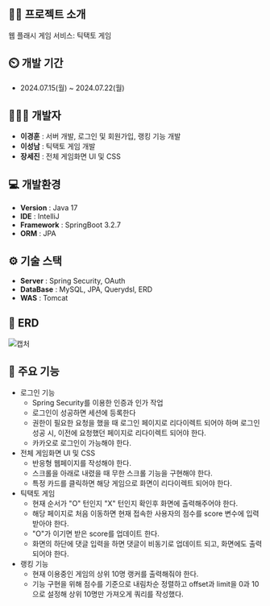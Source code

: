 ## 👨‍🏫 프로젝트 소개
웹 플래시 게임 서비스: 틱택토 게임

## ⏲️ 개발 기간 
- 2024.07.15(월) ~ 2024.07.22(월)
  
## 🧑‍🤝‍🧑 개발자  
- **이경훈** :  서버 개발, 로그인 및 회원가입, 랭킹 기능 개발
- **이성남** :  틱택토 게임 개발
- **장세진** :  전체 게임화면 UI 및 CSS

## 💻 개발환경
- **Version** : Java 17
- **IDE** : IntelliJ
- **Framework** : SpringBoot 3.2.7
- **ORM** : JPA

## ⚙️ 기술 스택
- **Server** : Spring Security, OAuth
- **DataBase** : MySQL, JPA, Querydsl, ERD
- **WAS** : Tomcat

## 📝 ERD
![캡처](https://github.com/user-attachments/assets/950f7a23-46c6-44cf-a006-b86a27edc70c)


## 📌 주요 기능
- 로그인 기능
  - Spring Security를 이용한 인증과 인가 작업
  - 로그인이 성공하면 세션에 등록한다
  - 권한이 필요한 요청을 했을 때 로그인 페이지로 리다이렉트 되어야 하며 로그인 성공 시, 이전에 요청했던 페이지로 리다이렉트 되어야 한다.
  - 카카오로 로그인이 가능해야 한다.
- 전체 게임화면 UI 및 CSS
  - 반응형 웹페이지를 작성해야 한다.
  - 스크롤을 아래로 내렸을 때 무한 스크롤 기능을 구현해야 한다.
  - 특정 카드를 클릭하면 해당 게임으로 화면이 리다이렉트 되어야 한다.
- 틱택토 게임
    - 현재 순서가 "O" 턴인지 "X" 턴인지 확인후 화면에 출력해주어야 한다.
    - 해당 페이지로 처음 이동하면 현재 접속한 사용자의 점수를 score 변수에 입력받아야 한다.
    - "O"가 이기면 받은 score를 업데이트 한다.
    - 화면의 하단에 댓글 입력을 하면 댓글이 비동기로 업데이트 되고, 화면에도 출력되어야 한다.
- 랭킹 기능
    - 현재 이용중인 게임의 상위 10명 랭커를 출력해줘야 한다.
    - 기능 구현을 위해 점수를 기준으로 내림차순 정렬하고 offset과 limit을 0과 10으로 설정해 상위 10명만 가져오게 쿼리를 작성했다.
  
  

